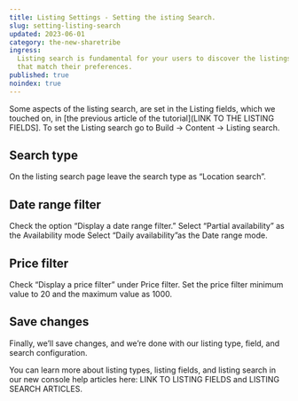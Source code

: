 ```yaml
---
title: Listing Settings - Setting the isting Search.
slug: setting-listing-search
updated: 2023-06-01
category: the-new-sharetribe
ingress:
  Listing search is fundamental for your users to discover the listings
  that match their preferences.
published: true
noindex: true
---
```


Some aspects of the listing search, are set in the Listing fields, which
we touched on, in [the previous article of the tutorial](LINK TO THE
LISTING FIELDS]. To set the Listing search go to Build → Content →
Listing search.

## Search type

On the listing search page leave the search type as “Location search”.

## Date range filter

Check the option “Display a date range filter.” Select “Partial
availability” as the Availability mode Select “Daily availability”as the
Date range mode.

## Price filter

Check “Display a price filter” under Price filter. Set the price filter
minimum value to 20 and the maximum value as 1000.

## Save changes

Finally, we’ll save changes, and we’re done with our listing type,
field, and search configuration.

You can learn more about listing types, listing fields, and listing
search in our new console help articles here: LINK TO LISTING FIELDS and
LISTING SEARCH ARTICLES.
